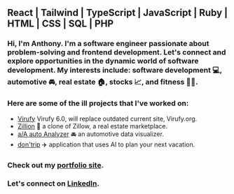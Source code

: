 ## React | Tailwind | TypeScript | JavaScript | Ruby | HTML | CSS | SQL | PHP

### Hi, I'm Anthony. I'm a software engineer passionate about problem-solving and frontend development. Let's connect and explore opportunities in the dynamic world of software development. My interests include: software development 💻, automotive 🚘, real estate 🏠, stocks 📈, and fitness 💪🏼. 

### Here are some of the ill projects that I've worked on: 
+ [Virufy](https://gevuong.github.io/minimal-i18n-with-app-router/en) Virufy 6.0, will replace outdated current site, Virufy.org. 
+ [Zillion](https://zillion-merq.onrender.com/) 🏡 a clone of Zillow, a real estate marketplace.
+ [a/A auto Analyzer](https://a-wong-8.github.io/Javascript-project/) 🚘 an automotive data visualizer.
+ [don'trip](https://dontrip-cf0b244dc888.herokuapp.com/) ✈️ application that uses AI to plan your next vacation.

### Check out my [portfolio site](https://a-wong-8.github.io/).
### Let's connect on [LinkedIn](https://www.linkedin.com/in/anthony-wong-26723813b/).
